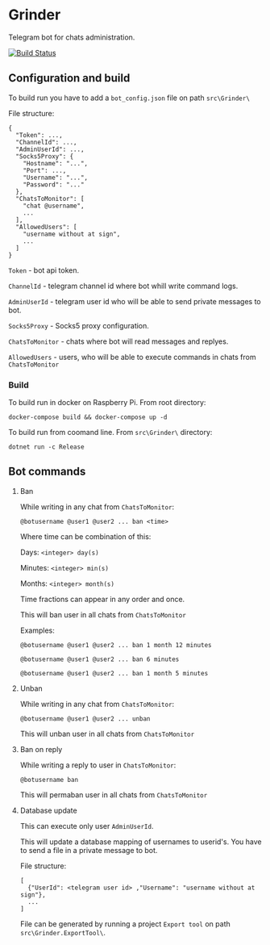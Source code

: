# Grinder

Telegram bot for chats administration.

[![Build Status](https://dev.azure.com/GrinderDotNetRu/Grinder/_apis/build/status/Keroosha.grinder?branchName=master)](https://dev.azure.com/GrinderDotNetRu/Grinder/_build/latest?definitionId=1&branchName=master)

## Configuration and build

To build run you have to add a `bot_config.json` file on path `src\Grinder\`

File structure:

```
{
  "Token": ...,
  "ChannelId": ...,
  "AdminUserId": ...,
  "Socks5Proxy": {
    "Hostname": "...",
    "Port": ...,
    "Username": "...",
    "Password": "..."
  },
  "ChatsToMonitor": [
    "chat @username",
    ...
  ],
  "AllowedUsers": [
    "username without at sign",
    ...
  ]
}
```

`Token` - bot api token.

`ChannelId` - telegram channel id where bot whill write command logs.

`AdminUserId` - telegram user id who will be able to send private messages to bot.

`Socks5Proxy` - Socks5 proxy configuration.

`ChatsToMonitor` - chats where bot will read messages and replyes.

`AllowedUsers` - users, who will be able to execute commands in chats from `ChatsToMonitor`

### Build

To build run in docker on Raspberry Pi. From root directory:

```
docker-compose build && docker-compose up -d
```

To build run from coomand line. From `src\Grinder\` directory:

```
dotnet run -c Release
```

## Bot commands

1) Ban
    
    While writing in any chat from `ChatsToMonitor`:

    `@botusername @user1 @user2 ... ban <time>`

    Where time can be combination of this: 

    Days: `<integer> day(s)`

    Minutes: `<integer> min(s)`

    Months: `<integer> month(s)`

    Time fractions can appear in any order and once.

    This will ban user in all chats from `ChatsToMonitor`

    Examples:

    `@botusername @user1 @user2 ... ban 1 month 12 minutes`

    `@botusername @user1 @user2 ... ban 6 minutes`

    `@botusername @user1 @user2 ... ban 1 month 5 minutes`

2) Unban 

    While writing in any chat from `ChatsToMonitor`:

    `@botusername @user1 @user2 ... unban`

    This will unban user in all chats from `ChatsToMonitor`

3) Ban on reply

    While writing a reply to user in `ChatsToMonitor`:

    `@botusername ban`

    This will permaban user in all chats from `ChatsToMonitor`

4) Database update

    This can execute only user `AdminUserId`. 

    This will update a database mapping of usernames to userid's. You have to send a file in a private message to bot.

    File structure:

    ```
    [
      {"UserId": <telegram user id> ,"Username": "username without at sign"},
      ...
    ]
    ```

    File can be generated by running a project `Export tool` on path `src\Grinder.ExportTool\`.

